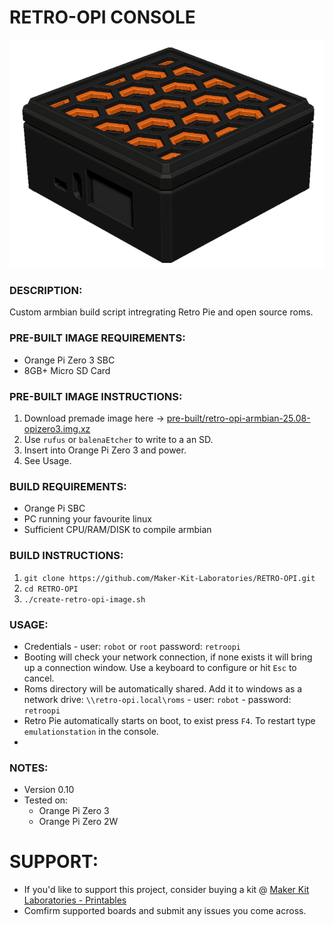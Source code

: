 # RETRO-OPI CONSOLE
![Retro Opi Image](./documentation/retro-opi-image.png)

### DESCRIPTION:
Custom armbian build script intregrating Retro Pie and open source roms.

### PRE-BUILT IMAGE REQUIREMENTS:
- Orange Pi Zero 3 SBC
- 8GB+ Micro SD Card

### PRE-BUILT IMAGE INSTRUCTIONS:
1. Download premade image here -> [pre-built/retro-opi-armbian-25.08-opizero3.img.xz](./pre-built/retro-opi-armbian-25.08-opizero3.img.xz)
2. Use `rufus` or `balenaEtcher` to write to a an SD.
3. Insert into Orange Pi Zero 3 and power.
4. See Usage.

### BUILD REQUIREMENTS:
- Orange Pi SBC
- PC running your favourite linux
- Sufficient CPU/RAM/DISK to compile armbian

### BUILD INSTRUCTIONS:
1.  `git clone https://github.com/Maker-Kit-Laboratories/RETRO-OPI.git`
2.  `cd RETRO-OPI`
3.  `./create-retro-opi-image.sh`

### USAGE:
- Credentials - user: `robot` or `root` password: `retroopi`
- Booting will check your network connection, if none exists it will bring up a connection window. Use a keyboard to configure or hit `Esc` to cancel.
- Roms directory will be automatically shared. Add it to windows as a network drive: `\\retro-opi.local\roms` - user: `robot` - password: `retroopi`
- Retro Pie automatically starts on boot, to exist press `F4`. To restart type `emulationstation` in the console.
-

### NOTES:
- Version 0.10
- Tested on:
    - Orange Pi Zero 3
    - Orange Pi Zero 2W



# SUPPORT:
- If you'd like to support this project, consider buying a kit @ [Maker Kit Laboratories - Printables](https://www.printables.com/@MakerKitLab_2578894)
- Comfirm supported boards and submit any issues you come across.